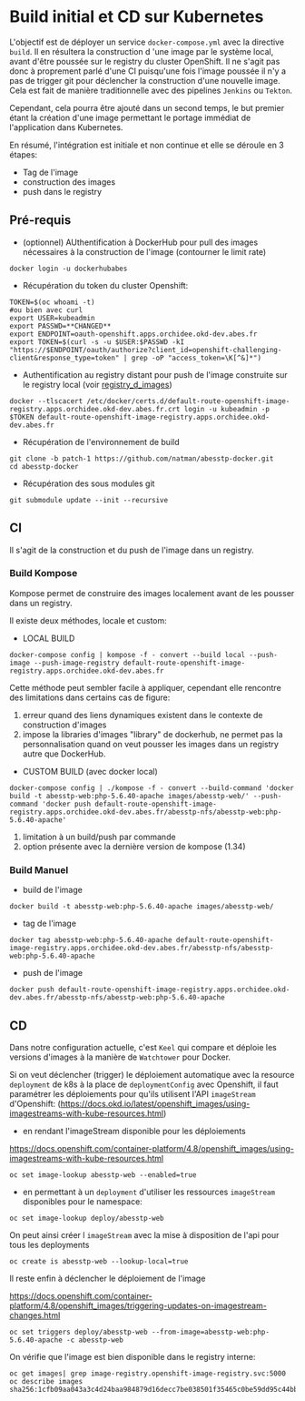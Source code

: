 # Build initial et CD sur Kubernetes

L\'objectif est de déployer un service `docker-compose.yml` avec la
directive `build`. Il en résultera la construction d \'une image par le
système local, avant d\'être poussée sur le registry du cluster
OpenShift. Il ne s\'agit pas donc à proprement parlé d\'une CI
puisqu\'une fois l\'image poussée il n\'y a pas de trigger git pour
déclencher la construction d\'une nouvelle image. Cela est fait de
manière traditionnelle avec des pipelines `Jenkins` ou `Tekton`.

Cependant, cela pourra être ajouté dans un second temps, le but premier
étant la création d\'une image permettant le portage immédiat de
l\'application dans Kubernetes.

En résumé, l\'intégration est initiale et non continue et elle se
déroule en 3 étapes:

-   Tag de l\'image
-   construction des images
-   push dans le registry

## Pré-requis

-   (optionnel) AUthentification à DockerHub pour pull des images
    nécessaires à la construction de l\'image (contourner le limit rate)

``` /bash
docker login -u dockerhubabes
```

-   Récupération du token du cluster Openshift:

``` /bash
TOKEN=$(oc whoami -t)
#ou bien avec curl
export USER=kubeadmin
export PASSWD=**CHANGED**
export ENDPOINT=oauth-openshift.apps.orchidee.okd-dev.abes.fr
export TOKEN=$(curl -s -u $USER:$PASSWD -kI "https://$ENDPOINT/oauth/authorize?client_id=openshift-challenging-client&response_type=token" | grep -oP "access_token=\K[^&]*")
```

-   Authentification au registry distant pour push de l\'image
    construite sur le registry local (voir
    [registry_d\_images](/okd/registry_d_images))

``` /bash
docker --tlscacert /etc/docker/certs.d/default-route-openshift-image-registry.apps.orchidee.okd-dev.abes.fr.crt login -u kubeadmin -p $TOKEN default-route-openshift-image-registry.apps.orchidee.okd-dev.abes.fr
```

-   Récupération de l\'environnement de build

``` /bash
git clone -b patch-1 https://github.com/natman/abesstp-docker.git
cd abesstp-docker
```

-   Récupération des sous modules git

``` /bash
git submodule update --init --recursive
```

## CI

Il s\'agit de la construction et du push de l\'image dans un registry.

### Build Kompose

Kompose permet de construire des images localement avant de les pousser
dans un registry.

Il existe deux méthodes, locale et custom:

-   LOCAL BUILD

``` /bash
docker-compose config | kompose -f - convert --build local --push-image --push-image-registry default-route-openshift-image-registry.apps.orchidee.okd-dev.abes.fr
```

Cette méthode peut sembler facile à appliquer, cependant elle rencontre
des limitations dans certains cas de figure:

1.  erreur quand des liens dynamiques existent dans le contexte de
    construction d\'images
2.  impose la libraries d\'images \"library\" de dockerhub, ne permet
    pas la personnalisation quand on veut pousser les images dans un
    registry autre que DockerHub.

-   CUSTOM BUILD (avec docker local)

``` /bash
docker-compose config | ./kompose -f - convert --build-command 'docker build -t abesstp-web:php-5.6.40-apache images/abesstp-web/' --push-command 'docker push default-route-openshift-image-registry.apps.orchidee.okd-dev.abes.fr/abesstp-nfs/abesstp-web:php-5.6.40-apache'
```

1.  limitation à un build/push par commande
2.  option présente avec la dernière version de kompose (1.34)

### Build Manuel

-   build de l\'image

``` /bash
docker build -t abesstp-web:php-5.6.40-apache images/abesstp-web/
```

-   tag de l\'image

``` /bash
docker tag abesstp-web:php-5.6.40-apache default-route-openshift-image-registry.apps.orchidee.okd-dev.abes.fr/abesstp-nfs/abesstp-web:php-5.6.40-apache
```

-   push de l\'image

``` /bash
docker push default-route-openshift-image-registry.apps.orchidee.okd-dev.abes.fr/abesstp-nfs/abesstp-web:php-5.6.40-apache
```

## CD

Dans notre configuration actuelle, c\'est `Keel` qui compare et déploie
les versions d\'images à la manière de `Watchtower` pour Docker.

Si on veut déclencher (trigger) le déploiement automatique avec la
resource `deployment` de k8s à la place de `deploymentConfig` avec
Openshift, il faut paramétrer les déploiements pour qu\'ils utilisent
l\'API `imageStream` d\'Openshift:
(<https://docs.okd.io/latest/openshift_images/using-imagestreams-with-kube-resources.html>)

-   en rendant l\'imageStream disponible pour les déploiements

<https://docs.openshift.com/container-platform/4.8/openshift_images/using-imagestreams-with-kube-resources.html>

``` /bash
oc set image-lookup abesstp-web --enabled=true
```

-   en permettant à un `deployment` d\'utiliser les ressources
    `imageStream` disponibles pour le namespace:

``` /bash
oc set image-lookup deploy/abesstp-web
```

On peut ainsi créer l `imageStream` avec la mise à disposition de l\'api
pour tous les deployments

``` /bash
oc create is abesstp-web --lookup-local=true
```

Il reste enfin à déclencher le déploiement de l\'image

<https://docs.openshift.com/container-platform/4.8/openshift_images/triggering-updates-on-imagestream-changes.html>

``` /bash
oc set triggers deploy/abesstp-web --from-image=abesstp-web:php-5.6.40-apache -c abesstp-web
```

On vérifie que l\'image est bien disponible dans le registry interne:

``` /bash
oc get images| grep image-registry.openshift-image-registry.svc:5000
oc describe images sha256:1cfb09aa043a3c4d24baa984879d16decc7be038501f35465c0be59dd95c44bb
```
